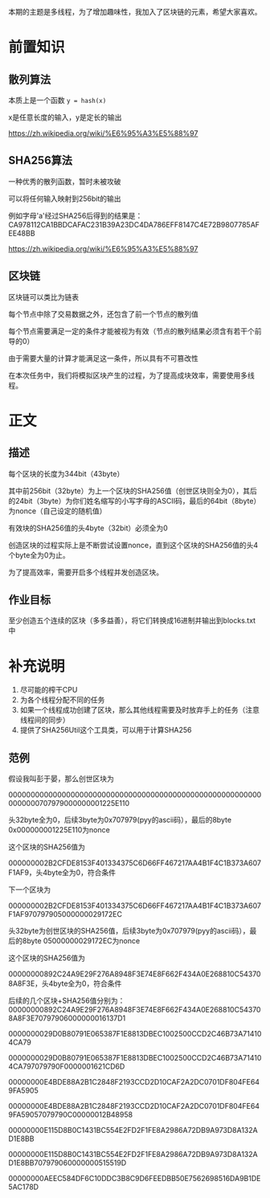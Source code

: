 本期的主题是多线程，为了增加趣味性，我加入了区块链的元素，希望大家喜欢。


# 前置知识

## 散列算法
本质上是一个函数 `y = hash(x)`

x是任意长度的输入，y是定长的输出

https://zh.wikipedia.org/wiki/%E6%95%A3%E5%88%97

## SHA256算法
一种优秀的散列函数，暂时未被攻破

可以将任何输入映射到256bit的输出

例如字母'a'经过SHA256后得到的结果是：CA978112CA1BBDCAFAC231B39A23DC4DA786EFF8147C4E72B9807785AFEE48BB

https://zh.wikipedia.org/wiki/%E6%95%A3%E5%88%97

## 区块链
区块链可以类比为链表

每个节点中除了交易数据之外，还包含了前一个节点的散列值

每个节点需要满足一定的条件才能被视为有效（节点的散列结果必须含有若干个前导的0）

由于需要大量的计算才能满足这一条件，所以具有不可篡改性



在本次任务中，我们将模拟区块产生的过程，为了提高成块效率，需要使用多线程。

# 正文
## 描述
每个区块的长度为344bit（43byte）

其中前256bit（32byte）为上一个区块的SHA256值（创世区块则全为0），其后的24bit（3byte）为你们姓名缩写的小写字母的ASCII码，最后的64bit（8byte）为nonce（自己设定的随机值）

有效块的SHA256值的头4byte（32bit）必须全为0

创造区块的过程实际上是不断尝试设置nonce，直到这个区块的SHA256值的头4个byte全为0为止。

为了提高效率，需要开启多个线程并发创造区块。

## 作业目标
至少创造五个连续的区块（多多益善），将它们转换成16进制并输出到blocks.txt中

# 补充说明
1. 尽可能的榨干CPU
1. 为各个线程分配不同的任务
1. 如果一个线程成功创建了区块，那么其他线程需要及时放弃手上的任务（注意线程间的同步）
1. 提供了SHA256Util这个工具类，可以用于计算SHA256

## 范例
假设我叫彭于晏，那么创世区块为

0000000000000000000000000000000000000000000000000000000000000000707979000000001225E110

头32byte全为0，后续3byte为0x707979(pyy的ascii码），最后的8byte 0x000000001225E110为nonce

这个区块的SHA256值为

000000002B2CFDE8153F401334375C6D66FF467217AA4B1F4C1B373A607F1AF9，头4byte全为0，符合条件



下一个区块为

000000002B2CFDE8153F401334375C6D66FF467217AA4B1F4C1B373A607F1AF970797905000000029172EC

头32byte为创世区块的SHA256值，后续3byte为0x707979(pyy的ascii码），最后的8byte 05000000029172EC为nonce

这个区块的SHA256值为

00000000892C24A9E29F276A8948F3E74E8F662F434A0E268810C543708A8F3E，头4byte全为0，符合条件



后续的几个区块+SHA256值分别为：
00000000892C24A9E29F276A8948F3E74E8F662F434A0E268810C543708A8F3E70797906000000016137D1

0000000029D0B80791E065387F1E8813DBEC1002500CCD2C46B73A714104CA79


0000000029D0B80791E065387F1E8813DBEC1002500CCD2C46B73A714104CA797079790F0000001621CD6D

00000000E4BDE88A2B1C2848F2193CCD2D10CAF2A2DC0701DF804FE649FA5905


00000000E4BDE88A2B1C2848F2193CCD2D10CAF2A2DC0701DF804FE649FA59057079790C00000012B48958

00000000E115D8B0C1431BC554E2FD2F1FE8A2986A72DB9A973D8A132AD1E8BB


00000000E115D8B0C1431BC554E2FD2F1FE8A2986A72DB9A973D8A132AD1E8BB707979060000000515519D

00000000AEEC584DF6C10DDC3B8C9D6FEEDBB50E7562698516DA9B1DE5AC178D


